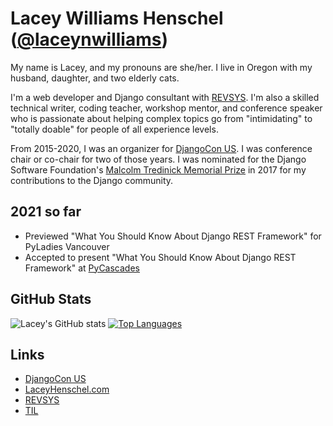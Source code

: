 # Lacey Williams Henschel ([@laceynwilliams](https://twitter.com/laceynwilliams))

My name is Lacey, and my pronouns are she/her. I live in Oregon with my husband, daughter, and two elderly cats. 

I'm a web developer and Django consultant with [REVSYS](https://www.revsys.com/). I'm also a skilled technical writer, coding teacher, workshop mentor, and conference speaker who is passionate about helping complex topics go from "intimidating" to "totally doable" for people of all experience levels. 

From 2015-2020, I was an organizer for [DjangoCon US](djangocon.us). I was conference chair or co-chair for two of those years. I was nominated for the Django Software Foundation's [Malcolm Tredinick Memorial Prize](https://www.djangoproject.com/weblog/2018/jan/22/2017-malcolm-tredinnick-prize-claude-paroz/) in 2017 for my contributions to the Django community. 

## 2021 so far 

- Previewed "What You Should Know About Django REST Framework" for PyLadies Vancouver 
- Accepted to present "What You Should Know About Django REST Framework" at [PyCascades](https://2021.pycascades.com/program/talks/what-you-should-know-about-django-rest-framework/)

## GitHub Stats

![Lacey's GitHub stats](https://github-readme-stats.vercel.app/api?username=williln&show_icons=&private_count=true)
[![Top Languages](https://github-readme-stats.vercel.app/api/top-langs/?username=williln&layout=compact)]()

## Links 

- [DjangoCon US](http://djangocon.us/)
- [LaceyHenschel.com](https://laceyhenschel.com)
- [REVSYS](https://www.revsys.com/)
- [TIL](https://github.com/williln/til)
